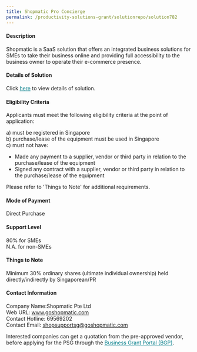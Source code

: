 ```yaml
---
title: Shopmatic Pro Concierge
permalink: /productivity-solutions-grant/solutionrepo/solution782
---
```


#### Description

Shopmatic is a SaaS solution that offers an integrated business solutions for SMEs to take their business online and providing full accessibility to the business owner to operate their e-commerce presence.

#### Details of Solution

Click <a href='https://govassist.gobusiness.gov.sg/images/psg/Desensitised_Shopmatic_Annex_3_CR_wef_18_Aug_2020.pdf' style='color:#037e8a'>here</a> to view details of solution.

#### Eligibility Criteria

Applicants must meet the following eligibility criteria at the point of application:

a) must be registered in Singapore <br>
b) purchase/lease of the equipment must be used in Singapore <br>
c) must not have:
- Made any payment to a supplier, vendor or third party in relation to the purchase/lease of the equipment
- Signed any contract with a supplier, vendor or third party in relation to the purchase/lease of the equipment

Please refer to 'Things to Note' for additional requirements.

#### Mode of Payment
Direct Purchase

#### Support Level
80% for SMEs <br>
N.A. for non-SMEs

#### Things to Note
Minimum 30% ordinary shares (ultimate individual ownership) held directly/indirectly by Singaporean/PR

#### Contact Information
Company Name:Shopmatic Pte Ltd <br>Web URL: www.goshopmatic.com <br>Contact Hotline: 69569202 <br>Contact Email: shopsupportsg@goshopmatic.com <br>

Interested companies can get a quotation from the pre-approved vendor, before applying for the PSG through the <a target='_blank' style='color:#037e8a' href='https://www.businessgrants.gov.sg/'>Business Grant Portal (BGP)</a>.
